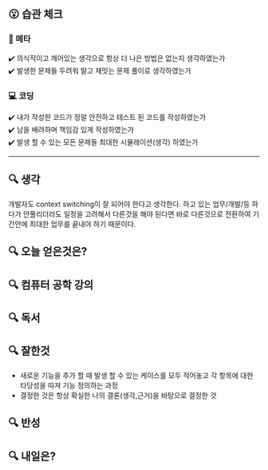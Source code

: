 ## :open_mouth: 습관 체크

### :muscle: 메타
:heavy_check_mark: 의식적이고 깨어있는 생각으로 항상 더 나은 방법은 없는지 생각하였는가  
:heavy_check_mark: 발생한 문제들 두려워 말고 재밋는 문제 풀이로 생각하였는가

### :computer: 코딩
:heavy_check_mark: 내가 작성한 코드가 정말 안전하고 테스트 된 코드를 작성하였는가  
:heavy_check_mark: 남을 배려하며 책임감 있게 작성하였는가  
:heavy_check_mark: 발생 할 수 있는 모든 문제들 최대한 시뮬레이션(생각) 하였는가

**** 
## :mag: 생각
개발자도 context switching이 잘 되어야 한다고 생각한다. 
하고 있는 업무/개발/등 하다가 안풀리더라도 일정을 고려해서 다른것을 해야 된다면 바로 다른것으로 전환하여 기간안에 최대한 업무를 끝내야 하기 때문이다.


## :mag: 오늘 얻은것은?
## :mag: 컴퓨터 공학 강의
## :mag: 독서
## :mag: 잘한것
- 새로운 기능을 추가 할 때 발생 할 수 있는 케이스를 모두 적어놓고 각 항목에 대한 타당성을 따져 기능 정의하는 과정
- 결정한 것은 항상 확실한 나의 결론(생각,근거)을 바탕으로 결정한 것

## :mag: 반성
## :mag: 내일은?
